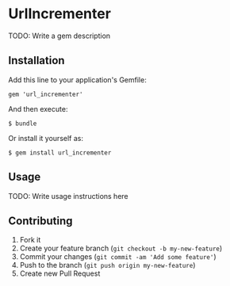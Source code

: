 # UrlIncrementer

TODO: Write a gem description

## Installation

Add this line to your application's Gemfile:

    gem 'url_incrementer'

And then execute:

    $ bundle

Or install it yourself as:

    $ gem install url_incrementer

## Usage

TODO: Write usage instructions here

## Contributing

1. Fork it
2. Create your feature branch (`git checkout -b my-new-feature`)
3. Commit your changes (`git commit -am 'Add some feature'`)
4. Push to the branch (`git push origin my-new-feature`)
5. Create new Pull Request
